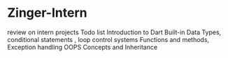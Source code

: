 # Zinger-Intern
review on intern projects
 Todo list
  Introduction to Dart
  Built-in Data Types, conditional statements , loop control systems
  Functions and methods, Exception handling
  OOPS Concepts and Inheritance

 
